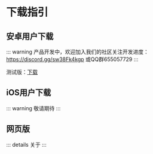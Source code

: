 # 下载指引
 
## 安卓用户下载 <Badge type="warning" text="beta" />

::: warning
产品开发中，欢迎加入我们的社区关注开发进度：https://discord.gg/sw38Fk4kgp 或QQ群655057729
:::

测试版：[下载](https://img.aoau.top/download/meetu.apk)

## iOS用户下载

::: warning
敬请期待
:::

## 网页版

::: details
关于
:::

